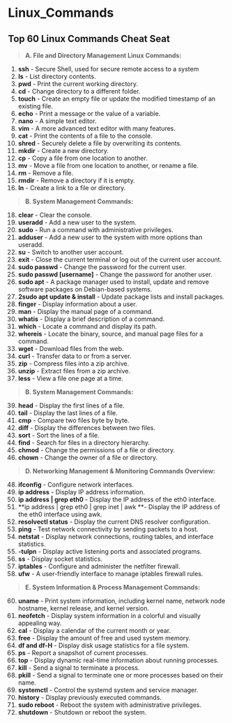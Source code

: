 # Linux_Commands
## Top 60 Linux Commands Cheat Seat
> **A. File and Directory Management Linux Commands:** 

1. **ssh** - Secure Shell, used for secure remote access to a system
2. **ls** - List directory contents.
3. **pwd** - Print the current working directory.
4. **cd** - Change directory to a different folder.
5. **touch** - Create an empty file or update the modified timestamp of an existing file.
6. **echo** - Print a message or the value of a variable.
7. **nano** - A simple text editor.
8. **vim** - A more advanced text editor with many features.
9. **cat** - Print the contents of a file to the console.
10. **shred** - Securely delete a file by overwriting its contents.
11. **mkdir** - Create a new directory.
12. **cp** - Copy a file from one location to another.
13. **mv** - Move a file from one location to another, or rename a file.
14. **rm** - Remove a file.
15. **rmdir** - Remove a directory if it is empty.
16. **ln** - Create a link to a file or directory.

> **B. System Management Commands:**

18. **clear** - Clear the console.
19. **useradd** - Add a new user to the system.
20. **sudo** - Run a command with administrative privileges.
21. **adduser** - Add a new user to the system with more options than useradd.
22. **su** - Switch to another user account.
23. **exit** - Close the current terminal or log out of the current user account.
24. **sudo passwd** - Change the password for the current user.
25. **sudo passwd [username]** - Change the password for another user.
26. **sudo apt** - A package manager used to install, update and remove software packages on Debian-based           systems.
27. **2sudo apt update & install** - Update package lists and install packages.
28. **finger** - Display information about a user.
29. **man** - Display the manual page of a command.
30. **whatis** - Display a brief description of a command.
31. **which** - Locate a command and display its path.
32. **whereis** - Locate the binary, source, and manual page files for a command.
33. **wget** - Download files from the web.
34. **curl** - Transfer data to or from a server.
35. **zip** - Compress files into a zip archive.
36. **unzip** - Extract files from a zip archive.
37. **less** - View a file one page at a time.

> **B. System Management Commands:**

39. **head** - Display the first lines of a file.
40. **tail** - Display the last lines of a file.
41. **cmp** - Compare two files byte by byte.
42. **diff** - Display the differences between two files.
43. **sort** - Sort the lines of a file.
44. **find** - Search for files in a directory hierarchy.
45. **chmod** - Change the permissions of a file or directory.
46. **chown** - Change the owner of a file or directory.

> **D. Networking Management & Monitoring Commands Overview:**

48. **ifconfig** - Configure network interfaces.
49. **ip address** - Display IP address information.
50. **ip address | grep eth0** - Display the IP address of the eth0 interface.
51. **ip address | grep eth0 | grep inet | awk **- Display the IP address of the eth0 interface using awk.
52. **resolvectl status** - Display the current DNS resolver configuration.
53. **ping** - Test network connectivity by sending packets to a host.
54. **netstat** - Display network connections, routing tables, and interface statistics.
55. **-tulpn** - Display active listening ports and associated programs.
56. **ss** - Display socket statistics.
57. **iptables** - Configure and administer the netfilter firewall.
58. **ufw** - A user-friendly interface to manage iptables firewall rules.

> **E. System Information & Process Management Commands:**

60. **uname** - Print system information, including kernel name, network node hostname, kernel release, and kernel version.
61. **neofetch** - Display system information in a colorful and visually appealing way.
62. **cal** - Display a calendar of the current month or year.
63. **free** - Display the amount of free and used system memory.
64. **df and df-H** - Display disk usage statistics for a file system.
65. **ps** - Report a snapshot of current processes.
66. **top** - Display dynamic real-time information about running processes.
67. **kill** - Send a signal to terminate a process.
68. **pkill** - Send a signal to terminate one or more processes based on their name.
69. **systemctl** - Control the systemd system and service manager.
70. **history** - Display previously executed commands.
71. **sudo reboot** - Reboot the system with administrative privileges.
72. **shutdown** - Shutdown or reboot the system.
